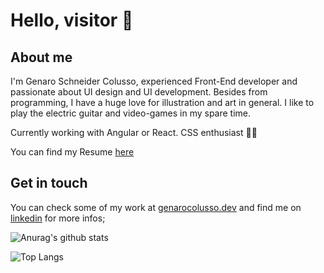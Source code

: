 #   Hello, visitor 👋 

## About me
 I'm Genaro Schneider Colusso, experienced Front-End developer and passionate about UI design and UI development. Besides from  programming, I have a huge love for illustration and art in general. I like to play the electric guitar and video-games in my spare time.
 
 Currently working with Angular or React. CSS enthusiast 🐱‍👤

You can find my Resume [here](https://github.com/genarocolusso/genarocolusso/raw/master/genaro%20colusso%20Resume%202020.pdf)

## Get in touch
You can check some of my work at [genarocolusso.dev](https://genarocolusso.dev) 
and find me on [linkedin](https://www.linkedin.com/in/genarocolusso) for more infos;

 
 
 
![Anurag's github stats](https://github-readme-stats.vercel.app/api?username=genarocolusso&theme=dracula&show_icons=true&layout=compact)

![Top Langs](https://github-readme-stats.vercel.app/api/top-langs/?username=genarocolusso&theme=dracula&show_icons=true&layout=compact)
